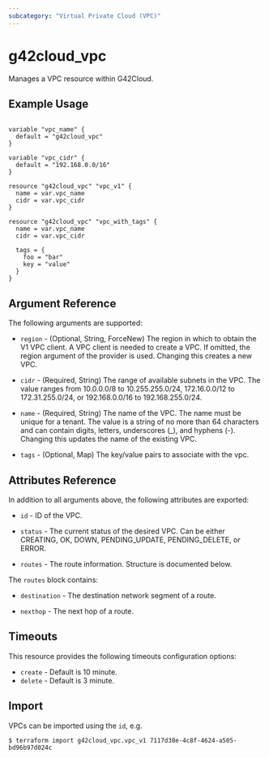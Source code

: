 ```yaml
---
subcategory: "Virtual Private Cloud (VPC)"
---
```


# g42cloud\_vpc

Manages a VPC resource within G42Cloud.

## Example Usage

```hcl

variable "vpc_name" {
  default = "g42cloud_vpc"
}

variable "vpc_cidr" {
  default = "192.168.0.0/16"
}

resource "g42cloud_vpc" "vpc_v1" {
  name = var.vpc_name
  cidr = var.vpc_cidr
}

resource "g42cloud_vpc" "vpc_with_tags" {
  name = var.vpc_name
  cidr = var.vpc_cidr

  tags = {
    foo = "bar"
    key = "value"
  }
}

```

## Argument Reference

The following arguments are supported:

* `region` - (Optional, String, ForceNew) The region in which to obtain the V1 VPC client. A VPC client is needed to create a VPC. If omitted, the region argument of the provider is used. Changing this creates a new VPC.

* `cidr` - (Required, String) The range of available subnets in the VPC. The value ranges from 10.0.0.0/8 to 10.255.255.0/24, 172.16.0.0/12 to 172.31.255.0/24, or 192.168.0.0/16 to 192.168.255.0/24.

* `name` - (Required, String) The name of the VPC. The name must be unique for a tenant. The value is a string of no more than 64 characters and can contain digits, letters, underscores (_), and hyphens (-). Changing this updates the name of the existing VPC.

* `tags` - (Optional, Map) The key/value pairs to associate with the vpc.

## Attributes Reference

In addition to all arguments above, the following attributes are exported:

* `id` -  ID of the VPC.

* `status` - The current status of the desired VPC. Can be either CREATING, OK, DOWN, PENDING_UPDATE, PENDING_DELETE, or ERROR.

* `routes` - The route information. Structure is documented below.

The `routes` block contains:

* `destination` - The destination network segment of a route.

* `nexthop` - The next hop of a route.

## Timeouts
This resource provides the following timeouts configuration options:
- `create` - Default is 10 minute.
- `delete` - Default is 3 minute.

## Import

VPCs can be imported using the `id`, e.g.

```
$ terraform import g42cloud_vpc.vpc_v1 7117d38e-4c8f-4624-a505-bd96b97d024c
```
